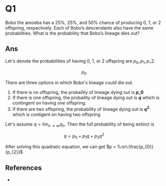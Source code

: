 # Q1

Bobo the amoeba has a 25%, 25%, and 50% chance of producing 0, 1, or 2 offspring, respectively. Each of Bobo’s descendants also have the same probabilities. What is the probability that Bobo’s lineage dies out?

## Ans

Let's denote the probabilities of having 0, 1, or 2 offspring are $p_{0}, p_{1}, p\_{2}$.

$$p_{0}$$

There are three options in which Bobo's lineage could die out.  
1. If there is no offspring, the probaility of lineage dying out is **$p\_{0}$**  
2. If there is one offspring, the probaility of lineage dying out is **$q$** which is contingent on having one offspring.  
3. If there are two offspring, the probability of lineage dying out is **$q^2$** which is contigent on having two offspring

Let's assume $q = \lim_{n\to\infty} q_{n}$. Then the full probability of being extinct is

$$q = p_{0} + p_{1} q + p_{2} q^2$$

After solving this quadratic equation, we can get $p = 1\:or\:\frac{p_{0}}{p_{2}}$

## References

* 


